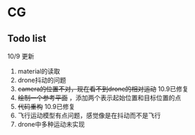 # CG


## Todo list

10/9 更新  
1. material的读取  
2. drone抖动的问题  
3. ~~camera的位置不对，现在看不到drone的相对运动~~ 10.9已修复  
4. ~~绘制一个参考平面~~ ，添加两个表示起始位置和目标位置的点  
5. ~~代码重构~~ 10.9已修复
6. 飞行运动模型有点问题，感觉像是在抖动而不是飞行 
7. drone中多种运动未实现  

